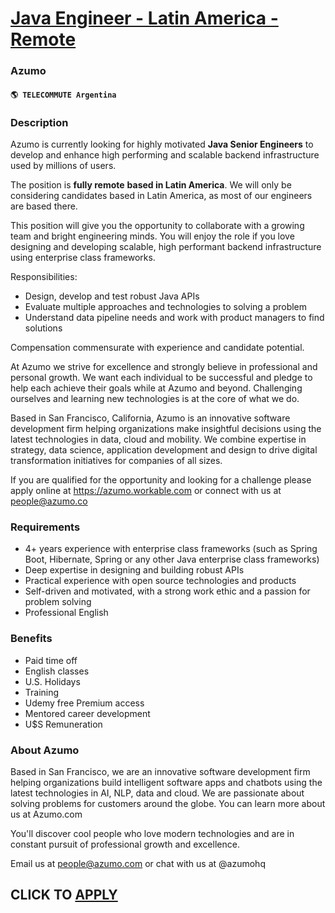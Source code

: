 # [Java Engineer - Latin America - Remote](https://www.remotewlb.com/apply/java-engineer-latin-america-remote)  
### Azumo  
#### `🌎 TELECOMMUTE Argentina`  

### **Description**

Azumo is currently looking for highly motivated **Java Senior Engineers** to develop and enhance high performing and scalable backend infrastructure used by millions of users.

The position is **fully remote** **based in Latin America**. We will only be considering candidates based in Latin America, as most of our engineers are based there.  

This position will give you the opportunity to collaborate with a growing team and bright engineering minds. You will enjoy the role if you love designing and developing scalable, high performant backend infrastructure using enterprise class frameworks.

  
Responsibilities:

  * Design, develop and test robust Java APIs
  * Evaluate multiple approaches and technologies to solving a problem
  * Understand data pipeline needs and work with product managers to find solutions

Compensation commensurate with experience and candidate potential.

At Azumo we strive for excellence and strongly believe in professional and personal growth. We want each individual to be successful and pledge to help each achieve their goals while at Azumo and beyond. Challenging ourselves and learning new technologies is at the core of what we do.

Based in San Francisco, California, Azumo is an innovative software development firm helping organizations make insightful decisions using the latest technologies in data, cloud and mobility. We combine expertise in strategy, data science, application development and design to drive digital transformation initiatives for companies of all sizes.

If you are qualified for the opportunity and looking for a challenge please apply online at https://azumo.workable.com or connect with us at people@azumo.co

###  **Requirements**

  * 4+ years experience with enterprise class frameworks (such as Spring Boot, Hibernate, Spring or any other Java enterprise class frameworks)
  * Deep expertise in designing and building robust APIs
  * Practical experience with open source technologies and products
  * Self-driven and motivated, with a strong work ethic and a passion for problem solving
  * Professional English

### **Benefits**

  * Paid time off
  * English classes
  * U.S. Holidays
  * Training
  * Udemy free Premium access
  * Mentored career development
  * U$S Remuneration

### **About Azumo**

Based in San Francisco, we are an innovative software development firm helping organizations build intelligent software apps and chatbots using the latest technologies in AI, NLP, data and cloud. We are passionate about solving problems for customers around the globe. You can learn more about us at Azumo.com  

  
You'll discover cool people who love modern technologies and are in constant pursuit of professional growth and excellence.  

  
Email us at people@azumo.com or chat with us at @azumohq  

  
## CLICK TO [APPLY](https://www.remotewlb.com/apply/java-engineer-latin-america-remote)

